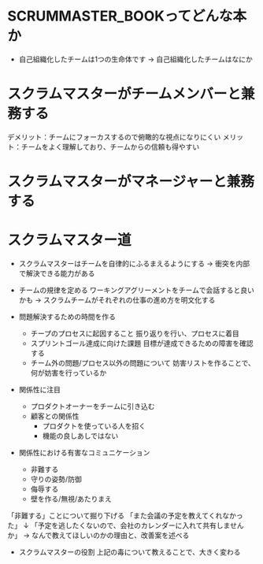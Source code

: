 
# SCRUMMASTER_BOOKってどんな本か
* 自己組織化したチームは1つの生命体です
-> 自己組織化したチームはなにか

# スクラムマスターがチームメンバーと兼務する
デメリット：チームにフォーカスするので俯瞰的な視点になりにくい
メリット：チームをよく理解しており、チームからの信頼も得やすい

# スクラムマスターがマネージャーと兼務する

# スクラムマスター道
* スクラムマスターはチームを自律的にふるまえるようにする
-> 衝突を内部で解決できる能力がある

* チームの規律を定める
ワーキングアグリーメントをチームで会話すると良いかも
-> スクラムチームがそれぞれの仕事の進め方を明文化する

* 問題解決するための時間を作る
    * チープのプロセスに起因すること
        振り返りを行い、プロセスに着目
    * スプリントゴール達成に向けた課題
        目標が達成できるための障害を確認する
    * チーム外の問題/プロセス以外の問題について
        妨害リストを作ることで、何が妨害を行っているか
* 関係性に注目
    * プロダクトオーナーをチームに引き込む
    * 顧客との関係性
        * プロダクトを使っている人を招く
        * 機能の良しあしではない

* 関係性における有害なコミュニケーション
    * 非難する
    * 守りの姿勢/防御
    * 侮辱する
    * 壁を作る/無視/あたりまえ

「非難する」ことについて掘り下げる
「また会議の予定を教えてくれなかった」
↓
「予定を逃したくないので、会社のカレンダーに入れて共有しませんか」
-> なんで教えてほしいのかの理由と、改善案を述べる

* スクラムマスターの役割
上記の毒について教えることで、大きく変わる